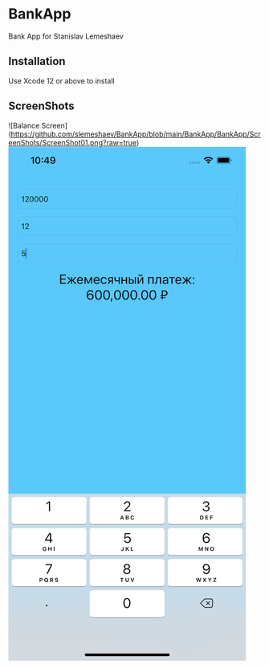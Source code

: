 # BankApp

Bank App for Stanislav Lemeshaev

## Installation

Use Xcode 12 or above to install

## ScreenShots
![Balance Screen] (https://github.com/slemeshaev/BankApp/blob/main/BankApp/BankApp/ScreenShots/ScreenShot01.png?raw=true)
![Loan Screen](https://github.com/slemeshaev/BankApp/blob/main/BankApp/BankApp/ScreenShots/ScreenShot02.png?raw=true)
